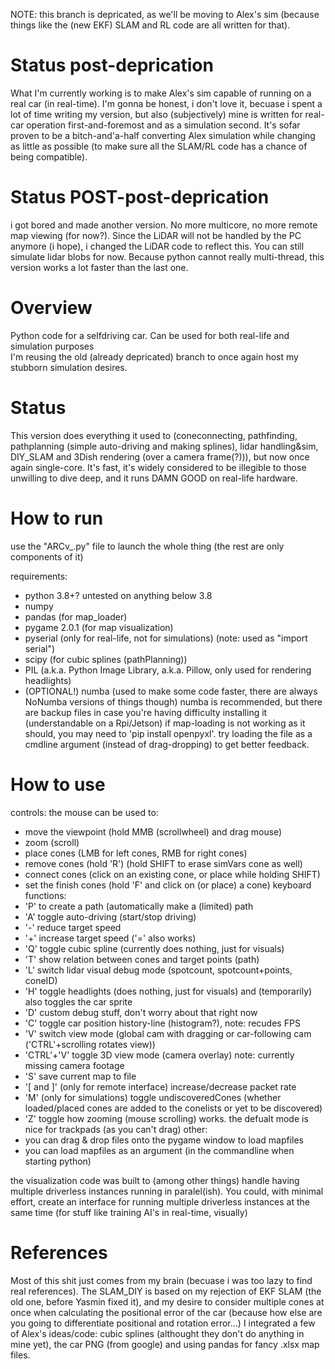 
NOTE: this branch is depricated, as we'll be moving to Alex's sim (because things like the (new EKF) SLAM and RL code are all written for that).

# Status post-deprication
What I'm currently working is to make Alex's sim capable of running on a real car (in real-time). I'm gonna be honest, i don't love it, becuase i spent a lot of time writing my version, but also (subjectively) mine is written for real-car operation first-and-foremost and as a simulation second. It's sofar proven to be a bitch-and'a-half converting Alex simulation while changing as little as possible (to make sure all the SLAM/RL code has a chance of being compatible).

# Status POST-post-deprication
i got bored and made another version. No more multicore, no more remote map viewing (for now?). Since the LiDAR will not be handled by the PC anymore (i hope), i changed the LiDAR code to reflect this. You can still simulate lidar blobs for now. Because python cannot really multi-thread, this version works a lot faster than the last one.

# Overview
Python code for a selfdriving car. Can be used for both real-life and simulation purposes <br/>
I'm reusing the old (already depricated) branch to once again host my stubborn simulation desires.
# Status
This version does everything it used to (coneconnecting, pathfinding, pathplanning (simple auto-driving and making splines), lidar handling&sim, DIY_SLAM and 3Dish rendering (over a camera frame(?))), but now once again single-core. It's fast, it's widely considered to be illegible to those unwilling to dive deep, and it runs DAMN GOOD on real-life hardware.

# How to run
use the "ARCv_.py" file to launch the whole thing (the rest are only components of it)

requirements:
 - python 3.8+? untested on anything below 3.8
 - numpy 
 - pandas (for map_loader)
 - pygame 2.0.1 (for map visualization)
 - pyserial (only for real-life, not for simulations) (note: used as "import serial")
 - scipy (for cubic splines (pathPlanning))
 - PIL (a.k.a. Python Image Library, a.k.a. Pillow, only used for rendering headlights)
 - (OPTIONAL!) numba (used to make some code faster, there are always NoNumba versions of things though)
numba is recommended, but there are backup files in case you're having difficulty installing it (understandable on a Rpi/Jetson)
if map-loading is not working as it should, you may need to 'pip install openpyxl'. try loading the file as a cmdline argument (instead of drag-dropping) to get better feedback.

# How to use
controls:
the mouse can be used to:
 - move the viewpoint (hold MMB (scrollwheel) and drag mouse)
 - zoom (scroll)
 - place cones (LMB for left cones, RMB for right cones)
 - remove cones (hold 'R') (hold SHIFT to erase simVars cone as well)
 - connect cones (click on an existing cone, or place while holding SHIFT)
 - set the finish cones (hold 'F' and click on (or place) a cone)
keyboard functions:
 - 'P' to create a path (automatically make a (limited) path
 - 'A' toggle auto-driving (start/stop driving)
 - '-' reduce target speed
 - '+' increase target speed ('=' also works)
 - 'Q' toggle cubic spline (currently does nothing, just for visuals)
 - 'T' show relation between cones and target points (path)
 - 'L' switch lidar visual debug mode (spotcount, spotcount+points, coneID)
 - 'H' toggle headlights (does nothing, just for visuals) and (temporarily) also toggles the car sprite
 - 'D' custom debug stuff, don't worry about that right now
 - 'C' toggle car position history-line (histogram?), note: recudes FPS
 - 'V' switch view mode (global cam with dragging or car-following cam ('CTRL'+scrolling rotates view))
 - 'CTRL'+'V' toggle 3D view mode (camera overlay) note: currently missing camera footage
 - 'S' save current map to file
 - '[ and ]' (only for remote interface) increase/decrease packet rate
 - 'M' (only for simulations) toggle undiscoveredCones (whether loaded/placed cones are added to the conelists or yet to be discovered)
 - 'Z' toggle how zooming (mouse scrolling) works. the defualt mode is nice for trackpads (as you can't drag)
other:
 - you can drag & drop files onto the pygame window to load mapfiles
 - you can load mapfiles as an argument (in the commandline when starting python)

the visualization code was built to (among other things) handle having multiple driverless instances running in paralel(ish). You could, with minimal effort, create an interface for running multiple driverless instances at the same time (for stuff like training AI's in real-time, visually)

# References
Most of this shit just comes from my brain (becuase i was too lazy to find real references). The SLAM_DIY is based on my rejection of EKF SLAM (the old one, before Yasmin fixed it), and my desire to consider multiple cones at once when calculating the positional error of the car (because how else are you going to differentiate positional and rotation error...)
I integrated a few of Alex's ideas/code: cubic splines (althought they don't do anything in mine yet), the car PNG (from google) and using pandas for fancy .xlsx map files.
